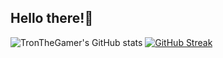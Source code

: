 ## Hello there!:wave:

![TronTheGamer's GitHub stats](https://github-readme-stats.vercel.app/api?username=tronthegamer&count_private=true&show_icons=true&theme=ayu-mirage) [![GitHub Streak](https://github-readme-streak-stats.herokuapp.com/?user=TronTheGamer&theme=ayu-mirage&stroke=DDD46B)](https://git.io/streak-stats)



